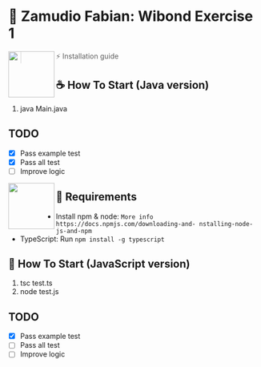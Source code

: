 # 🚀 Zamudio Fabian: Wibond Exercise 1

<img src="https://image.winudf.com/v2/image/Y29tLnNwcmluZy5zcHJpbmdib290X2ljb25fMTUzOTg5MTA2NV8wMzE/icon.png?w=170&fakeurl=1" align="left" width="92px" height="92px"/>

> ⚡ Installation guide

## ☕ How To Start (Java version)

1. java Main.java

## TODO

- [x] Pass example test
- [x] Pass all test
- [ ] Improve logic

<img src="https://cdn.icon-icons.com/icons2/2108/PNG/512/javascript_icon_130900.png" align="left" width="92px" height="92px"/>

## 🧱 Requirements

- Install npm & node: `More info https://docs.npmjs.com/downloading-and- nstalling-node-js-and-npm`
- TypeScript: Run `npm install -g typescript`

## 🧙 How To Start (JavaScript version)

1. tsc test.ts
2. node test.js

## TODO

- [x] Pass example test
- [ ] Pass all test
- [ ] Improve logic
